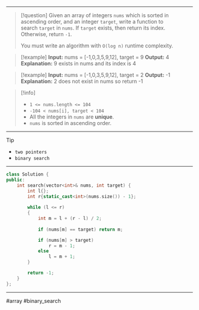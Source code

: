 ___

> [!question] 
> Given an array of integers `nums` which is sorted in ascending order, and an integer `target`, write a function to search `target` in `nums`. If `target` exists, then return its index. Otherwise, return `-1`.
> 
> You must write an algorithm with `O(log n)` runtime complexity. 

> [!example] 
> **Input:** nums = [-1,0,3,5,9,12], target = 9
**Output:** 4
**Explanation:** 9 exists in nums and its index is 4 

> [!example] 
> **Input:** nums = [-1,0,3,5,9,12], target = 2
**Output:** -1
**Explanation:** 2 does not exist in nums so return -1 

> [!info] 
> - `1 <= nums.length <= 104`
> - `-104 < nums[i], target < 104`
> - All the integers in `nums` are **unique**.
> - `nums` is sorted in ascending order. 

___

> [!tip] 
>  - `two pointers`
>  - `binary search`

___

```cpp
class Solution {
public:
    int search(vector<int>& nums, int target) {
        int l{};
        int r{static_cast<int>(nums.size()) - 1};
        
        while (l <= r)
        {
            int m = l + (r - l) / 2;
            
            if (nums[m] == target) return m;

            if (nums[m] > target)
                r = m - 1;
            else
                l = m + 1; 
        }

        return -1;
    }
};
```

___

#array #binary_search 